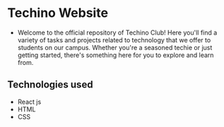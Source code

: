 # Techino Website

- Welcome to the official repository of Techino Club! Here you'll find a variety of tasks and projects related to technology that we offer to students on our campus. Whether you're a seasoned techie or just getting started, there's something here for you to explore and learn from.

## Technologies used 
- React js
- HTML
- CSS

